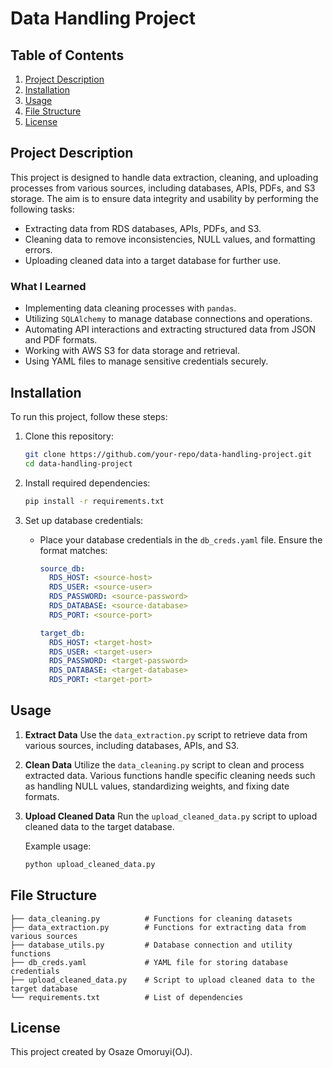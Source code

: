 # Data Handling Project

## Table of Contents

1. [Project Description](#project-description)
2. [Installation](#installation)
3. [Usage](#usage)
4. [File Structure](#file-structure)
5. [License](#license)

## Project Description

This project is designed to handle data extraction, cleaning, and uploading processes from various sources, including databases, APIs, PDFs, and S3 storage. The aim is to ensure data integrity and usability by performing the following tasks:

- Extracting data from RDS databases, APIs, PDFs, and S3.
- Cleaning data to remove inconsistencies, NULL values, and formatting errors.
- Uploading cleaned data into a target database for further use.

### What I Learned

- Implementing data cleaning processes with `pandas`.
- Utilizing `SQLAlchemy` to manage database connections and operations.
- Automating API interactions and extracting structured data from JSON and PDF formats.
- Working with AWS S3 for data storage and retrieval.
- Using YAML files to manage sensitive credentials securely.

## Installation

To run this project, follow these steps:

1. Clone this repository:

   ```bash
   git clone https://github.com/your-repo/data-handling-project.git
   cd data-handling-project
   ```

2. Install required dependencies:

   ```bash
   pip install -r requirements.txt
   ```

3. Set up database credentials:

   - Place your database credentials in the `db_creds.yaml` file. Ensure the format matches:

     ```yaml
     source_db:
       RDS_HOST: <source-host>
       RDS_USER: <source-user>
       RDS_PASSWORD: <source-password>
       RDS_DATABASE: <source-database>
       RDS_PORT: <source-port>

     target_db:
       RDS_HOST: <target-host>
       RDS_USER: <target-user>
       RDS_PASSWORD: <target-password>
       RDS_DATABASE: <target-database>
       RDS_PORT: <target-port>
     ```

## Usage

1. **Extract Data**
   Use the `data_extraction.py` script to retrieve data from various sources, including databases, APIs, and S3.

2. **Clean Data**
   Utilize the `data_cleaning.py` script to clean and process extracted data. Various functions handle specific cleaning needs such as handling NULL values, standardizing weights, and fixing date formats.

3. **Upload Cleaned Data**
   Run the `upload_cleaned_data.py` script to upload cleaned data to the target database.

   Example usage:

   ```bash
   python upload_cleaned_data.py
   ```

## File Structure

```plaintext
├── data_cleaning.py          # Functions for cleaning datasets
├── data_extraction.py        # Functions for extracting data from various sources
├── database_utils.py         # Database connection and utility functions
├── db_creds.yaml             # YAML file for storing database credentials
├── upload_cleaned_data.py    # Script to upload cleaned data to the target database
└── requirements.txt          # List of dependencies
```

## License

This project created by Osaze Omoruyi(OJ).
